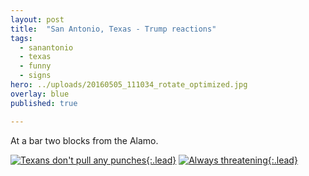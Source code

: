 ```yaml
---
layout: post
title:  "San Antonio, Texas - Trump reactions"
tags:
  - sanantonio
  - texas
  - funny
  - signs
hero: ../uploads/20160505_111034_rotate_optimized.jpg
overlay: blue
published: true

---
```


At a bar two blocks from the Alamo.

[![Texans don't pull any punches](../uploads/20160504_174305_rotate_optimized.jpg){:.lead}](../uploads/20160504_174305_rotate.jpg)
[![Always threatening](../uploads/20160505_111034_rotate_optimized.jpg){:.lead}](../uploads/20160505_111034_rotate.jpg)